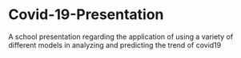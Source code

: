 # Covid-19-Presentation
A school presentation regarding the application of using a variety of different models in analyzing and predicting the trend of covid19
